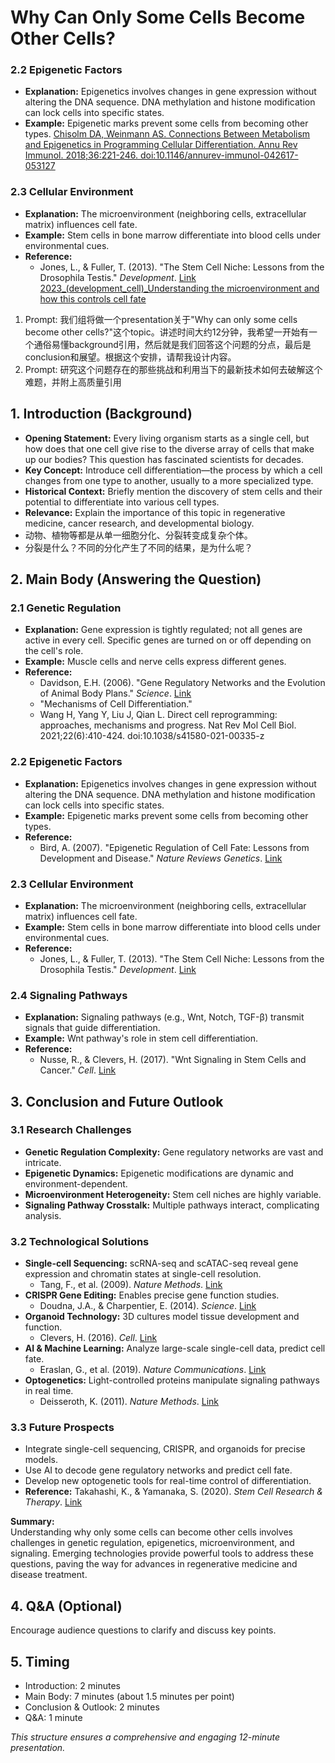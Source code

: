 # Why Can Only Some Cells Become Other Cells?

### 2.2 Epigenetic Factors
- **Explanation:** Epigenetics involves changes in gene expression without altering the DNA sequence. DNA methylation and histone modification can lock cells into specific states.
- **Example:** Epigenetic marks prevent some cells from becoming other types.
[Chisolm DA, Weinmann AS. Connections Between Metabolism and Epigenetics in Programming Cellular Differentiation. Annu Rev Immunol. 2018;36:221-246. doi:10.1146/annurev-immunol-042617-053127](https://pubmed.ncbi.nlm.nih.gov/29328786/)

### 2.3 Cellular Environment

- **Explanation:** The microenvironment (neighboring cells, extracellular matrix) influences cell fate.
- **Example:** Stem cells in bone marrow differentiate into blood cells under environmental cues.
- **Reference:**
    - Jones, L., & Fuller, T. (2013). "The Stem Cell Niche: Lessons from the Drosophila Testis." *Development*. [Link](https://doi.org/10.1242/dev.086207)
[2023_(development_cell)_Understanding the microenvironment and how this controls cell fate](https://www.cell.com/developmental-cell/fulltext/S1534-5807(23)00646-9)


1. Prompt: 我们组将做一个presentation关于"Why can only some cells become other cells?"这个topic。讲述时间大约12分钟，我希望一开始有一个通俗易懂background引用，然后就是我们回答这个问题的分点，最后是conclusion和展望。根据这个安排，请帮我设计内容。
2. Prompt: 研究这个问题存在的那些挑战和利用当下的最新技术如何去破解这个难题，并附上高质量引用

## 1. Introduction (Background)

- **Opening Statement:** Every living organism starts as a single cell, but how does that one cell give rise to the diverse array of cells that make up our bodies? This question has fascinated scientists for decades.
- **Key Concept:** Introduce cell differentiation—the process by which a cell changes from one type to another, usually to a more specialized type.
- **Historical Context:** Briefly mention the discovery of stem cells and their potential to differentiate into various cell types.
- **Relevance:** Explain the importance of this topic in regenerative medicine, cancer research, and developmental biology.
- 动物、植物等都是从单一细胞分化、分裂转变成复杂个体。
- 分裂是什么？不同的分化产生了不同的结果，是为什么呢？

## 2. Main Body (Answering the Question)

### 2.1 Genetic Regulation

- **Explanation:** Gene expression is tightly regulated; not all genes are active in every cell. Specific genes are turned on or off depending on the cell's role.
- **Example:** Muscle cells and nerve cells express different genes.
- **Reference:**
    - Davidson, E.H. (2006). "Gene Regulatory Networks and the Evolution of Animal Body Plans." *Science*. [Link](https://doi.org/10.1126/science.1113832)
    - "Mechanisms of Cell Differentiation." 
    - Wang H, Yang Y, Liu J, Qian L. Direct cell reprogramming: approaches, mechanisms and progress. Nat Rev Mol Cell Biol. 2021;22(6):410-424. doi:10.1038/s41580-021-00335-z

### 2.2 Epigenetic Factors

- **Explanation:** Epigenetics involves changes in gene expression without altering the DNA sequence. DNA methylation and histone modification can lock cells into specific states.
- **Example:** Epigenetic marks prevent some cells from becoming other types.
- **Reference:**
    - Bird, A. (2007). "Epigenetic Regulation of Cell Fate: Lessons from Development and Disease." *Nature Reviews Genetics*. [Link](https://doi.org/10.1038/nrg2045)

### 2.3 Cellular Environment

- **Explanation:** The microenvironment (neighboring cells, extracellular matrix) influences cell fate.
- **Example:** Stem cells in bone marrow differentiate into blood cells under environmental cues.
- **Reference:**
    - Jones, L., & Fuller, T. (2013). "The Stem Cell Niche: Lessons from the Drosophila Testis." *Development*. [Link](https://doi.org/10.1242/dev.086207)

### 2.4 Signaling Pathways

- **Explanation:** Signaling pathways (e.g., Wnt, Notch, TGF-β) transmit signals that guide differentiation.
- **Example:** Wnt pathway's role in stem cell differentiation.
- **Reference:**
    - Nusse, R., & Clevers, H. (2017). "Wnt Signaling in Stem Cells and Cancer." *Cell*. [Link](https://doi.org/10.1016/j.cell.2017.05.016)

## 3. Conclusion and Future Outlook

### 3.1 Research Challenges

- **Genetic Regulation Complexity:** Gene regulatory networks are vast and intricate.
- **Epigenetic Dynamics:** Epigenetic modifications are dynamic and environment-dependent.
- **Microenvironment Heterogeneity:** Stem cell niches are highly variable.
- **Signaling Pathway Crosstalk:** Multiple pathways interact, complicating analysis.

### 3.2 Technological Solutions

- **Single-cell Sequencing:** scRNA-seq and scATAC-seq reveal gene expression and chromatin states at single-cell resolution.  
    - Tang, F., et al. (2009). *Nature Methods*. [Link](https://doi.org/10.1038/nmeth.1315)
- **CRISPR Gene Editing:** Enables precise gene function studies.  
    - Doudna, J.A., & Charpentier, E. (2014). *Science*. [Link](https://doi.org/10.1126/science.1258096)
- **Organoid Technology:** 3D cultures model tissue development and function.  
    - Clevers, H. (2016). *Cell*. [Link](https://doi.org/10.1016/j.cell.2016.05.082)
- **AI & Machine Learning:** Analyze large-scale single-cell data, predict cell fate.  
    - Eraslan, G., et al. (2019). *Nature Communications*. [Link](https://doi.org/10.1038/s41467-018-07931-2)
- **Optogenetics:** Light-controlled proteins manipulate signaling pathways in real time.  
    - Deisseroth, K. (2011). *Nature Methods*. [Link](https://doi.org/10.1038/nmeth.f.324)

### 3.3 Future Prospects

- Integrate single-cell sequencing, CRISPR, and organoids for precise models.
- Use AI to decode gene regulatory networks and predict cell fate.
- Develop new optogenetic tools for real-time control of differentiation.
- **Reference:** Takahashi, K., & Yamanaka, S. (2020). *Stem Cell Research & Therapy*. [Link](https://doi.org/10.1186/s13287-020-01778-7)

**Summary:**  
Understanding why only some cells can become other cells involves challenges in genetic regulation, epigenetics, microenvironment, and signaling. Emerging technologies provide powerful tools to address these questions, paving the way for advances in regenerative medicine and disease treatment.

## 4. Q&A (Optional)

Encourage audience questions to clarify and discuss key points.

## 5. Timing

- Introduction: 2 minutes
- Main Body: 7 minutes (about 1.5 minutes per point)
- Conclusion & Outlook: 2 minutes
- Q&A: 1 minute

*This structure ensures a comprehensive and engaging 12-minute presentation.*



